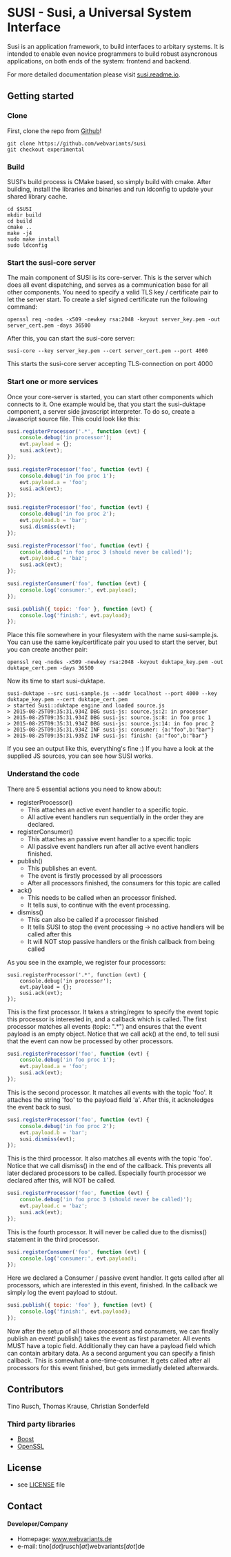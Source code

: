 SUSI - Susi, a Universal System Interface
======

Susi is an application framework, to build interfaces to arbitary systems.
It is intended to enable even novice programmers to build robust asyncronous applications, on both ends of the system: frontend and backend.

For more detailed documentation please visit [susi.readme.io](http://susi.readme.io/).

## Getting started

### Clone
First, clone the repo from [Github](https://github.com/webvariants/susi)!
```
git clone https://github.com/webvariants/susi
git checkout experimental
```

### Build
SUSI's build process is CMake based, so simply build with cmake.
After building, install the libraries and binaries and run ldconfig to update your shared library cache.
```
cd $SUSI
mkdir build
cd build
cmake ..
make -j4
sudo make install
sudo ldconfig
```

### Start the susi-core server
The main component of SUSI is its core-server. This is the server which does all event dispatching, and serves as a communication base for all other components.
You need to specify a valid TLS key / certificate pair to let the server start. To create a slef signed certificate run the following command:
```
openssl req -nodes -x509 -newkey rsa:2048 -keyout server_key.pem -out server_cert.pem -days 36500
``` 
After this, you can start the susi-core server:
```
susi-core --key server_key.pem --cert server_cert.pem --port 4000
```
This starts the susi-core server accepting TLS-connection on port 4000

### Start one or more services
Once your core-server is started, you can start other components which connects to it.
One example would be, that you start the susi-duktape component, a server side javascript interpreter.
To do so, create a Javascript source file. This could look like this:
```javascript
susi.registerProcessor('.*', function (evt) {
	console.debug('in processor');
	evt.payload = {};
	susi.ack(evt);
});

susi.registerProcessor('foo', function (evt) {
	console.debug('in foo proc 1');
	evt.payload.a = 'foo';
	susi.ack(evt);
});

susi.registerProcessor('foo', function (evt) {
	console.debug('in foo proc 2');
	evt.payload.b = 'bar';
	susi.dismiss(evt);
});

susi.registerProcessor('foo', function (evt) {
	console.debug('in foo proc 3 (should never be called)');
	evt.payload.c = 'baz';
	susi.ack(evt);
});

susi.registerConsumer('foo', function (evt) {
	console.log('consumer:', evt.payload);
});

susi.publish({ topic: 'foo' }, function (evt) {
	console.log('finish:', evt.payload);
});

``` 
Place this file somewhere in your filesystem with the name susi-sample.js.
You can use the same key/certificate pair you used to start the server, but you can create another pair:
```
openssl req -nodes -x509 -newkey rsa:2048 -keyout duktape_key.pem -out duktape_cert.pem -days 36500
```
Now its time to start susi-duktape. 
```
susi-duktape --src susi-sample.js --addr localhost --port 4000 --key duktape_key.pem --cert duktape_cert.pem 
> started Susi::duktape engine and loaded source.js
> 2015-08-25T09:35:31.934Z DBG susi-js: source.js:2: in processor
> 2015-08-25T09:35:31.934Z DBG susi-js: source.js:8: in foo proc 1
> 2015-08-25T09:35:31.934Z DBG susi-js: source.js:14: in foo proc 2
> 2015-08-25T09:35:31.934Z INF susi-js: consumer: {a:"foo",b:"bar"}
> 2015-08-25T09:35:31.935Z INF susi-js: finish: {a:"foo",b:"bar"}
```
If you see an output like this, everything's fine :)
If you have a look at the supplied JS sources, you can see how SUSI works.

### Understand the code
There are 5 essential actions you need to know about:

* registerProcessor()
	* This attaches an active event handler to a specific topic.
	* All active event handlers run sequentially in the order they are declared.
* registerConsumer()
	* This attaches an passive event handler to a specific topic
	* All passive event handlers run after all active event handlers finished.
* publish()
	* This publishes an event.
	* The event is firstly processed by all processors
	* After all processors finished, the consumers for this topic are called
* ack()
	* This needs to be called when an processor finished.
	* It tells susi, to continue with the event processing.
* dismiss()
	* This can also be called if a processor finished
	* It tells SUSI to stop the event processing -> no active handlers will be called after this
	* It will NOT stop passive handlers or the finish callback from being called

As you see in the example, we register four processors: 

```
susi.registerProcessor('.*', function (evt) {
	console.debug('in processor');
	evt.payload = {};
	susi.ack(evt);
});
```
This is the first processor. It takes a string/regex to specify the event topic this processor is interested in, 
and a callback which is called. The first processor matches all events (topic: ".*") and ensures that the
event payload is an empty object. Notice that we call ack() at the end, to tell susi that the event can now be processed by
other processors. 


```javascript
susi.registerProcessor('foo', function (evt) {
	console.debug('in foo proc 1');
	evt.payload.a = 'foo';
	susi.ack(evt);
});
```
This is the second processor. It matches all events with the topic 'foo'.
It attaches the string 'foo' to the payload field 'a'. After this, it acknoledges the event back to susi.

```javascript
susi.registerProcessor('foo', function (evt) {
	console.debug('in foo proc 2');
	evt.payload.b = 'bar';
	susi.dismiss(evt);
});
```
This is the third processor. It also matches all events with the topic 'foo'.
Notice that we call dismiss() in the end of the callback. This prevents all later declared processors to be called.
Especially fourth processor we declared after this, will NOT be called.

```javascript
susi.registerProcessor('foo', function (evt) {
	console.debug('in foo proc 3 (should never be called)');
	evt.payload.c = 'baz';
	susi.ack(evt);
});
```
This is the fourth processor. It will never be called due to the dismiss() statement in the third processor.

```javascript
susi.registerConsumer('foo', function (evt) {
	console.log('consumer:', evt.payload);
});
```
Here we declared a Consumer / passive event handler.
It gets called after all processors, which are interested in this event, finished.
In the callback we simply log the event payload to stdout.

```javascript
susi.publish({ topic: 'foo' }, function (evt) {
	console.log('finish:', evt.payload);
});
```
Now after the setup of all those processors and consumers, we can finally publish an event!
publish() takes the event as first parameter. All events MUST have a topic field. Additionally they can have a payload field
which can contain arbitary data. As a second argument you can specify a finish callback. This is somewhat a one-time-consumer.
It gets called after all processors for this event finished, but gets immediatly deleted afterwards.

## Contributors
Tino Rusch, Thomas Krause, Christian Sonderfeld

### Third party libraries
* [Boost](https://github.com/boostorg/boost)
* [OpenSSL](https://github.com/openssl/openssl)

## License 
* see [LICENSE](https://github.com/webvariants/susi/blob/experimental/LICENSE.md) file

## Contact
#### Developer/Company
* Homepage: www.webvariants.de
* e-mail: tino[*dot*]rusch[*at*]webvariants[*dot*]de

